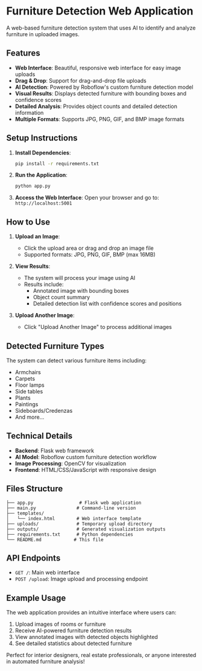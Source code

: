 # Furniture Detection Web Application

A web-based furniture detection system that uses AI to identify and analyze furniture in uploaded images.

## Features

- **Web Interface**: Beautiful, responsive web interface for easy image uploads
- **Drag & Drop**: Support for drag-and-drop file uploads
- **AI Detection**: Powered by Roboflow's custom furniture detection model
- **Visual Results**: Displays detected furniture with bounding boxes and confidence scores
- **Detailed Analysis**: Provides object counts and detailed detection information
- **Multiple Formats**: Supports JPG, PNG, GIF, and BMP image formats

## Setup Instructions

1. **Install Dependencies**:
   ```bash
   pip install -r requirements.txt
   ```

2. **Run the Application**:
   ```bash
   python app.py
   ```

3. **Access the Web Interface**:
   Open your browser and go to: `http://localhost:5001`

## How to Use

1. **Upload an Image**: 
   - Click the upload area or drag and drop an image file
   - Supported formats: JPG, PNG, GIF, BMP (max 16MB)

2. **View Results**:
   - The system will process your image using AI
   - Results include:
     - Annotated image with bounding boxes
     - Object count summary
     - Detailed detection list with confidence scores and positions

3. **Upload Another Image**:
   - Click "Upload Another Image" to process additional images

## Detected Furniture Types

The system can detect various furniture items including:
- Armchairs
- Carpets
- Floor lamps
- Side tables
- Plants
- Paintings
- Sideboards/Credenzas
- And more...

## Technical Details

- **Backend**: Flask web framework
- **AI Model**: Roboflow custom furniture detection workflow
- **Image Processing**: OpenCV for visualization
- **Frontend**: HTML/CSS/JavaScript with responsive design

## Files Structure

```
├── app.py                 # Flask web application
├── main.py               # Command-line version
├── templates/
│   └── index.html        # Web interface template
├── uploads/              # Temporary upload directory
├── outputs/              # Generated visualization outputs
├── requirements.txt      # Python dependencies
└── README.md            # This file
```

## API Endpoints

- `GET /`: Main web interface
- `POST /upload`: Image upload and processing endpoint

## Example Usage

The web application provides an intuitive interface where users can:

1. Upload images of rooms or furniture
2. Receive AI-powered furniture detection results
3. View annotated images with detected objects highlighted
4. See detailed statistics about detected furniture

Perfect for interior designers, real estate professionals, or anyone interested in automated furniture analysis!
